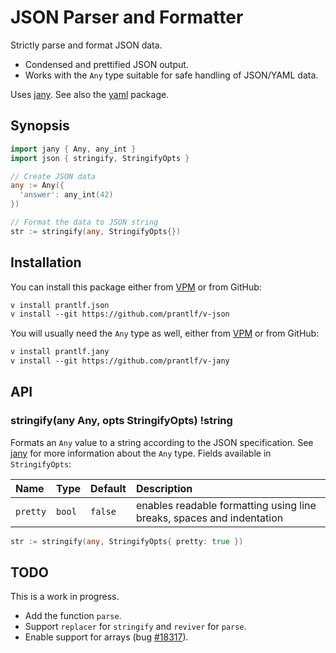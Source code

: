 # JSON Parser and Formatter

Strictly parse and format JSON data.

* Condensed and prettified JSON output.
* Works with the `Any` type suitable for safe handling of JSON/YAML data.

Uses [jany]. See also the [yaml] package.

## Synopsis

```go
import jany { Any, any_int }
import json { stringify, StringifyOpts }

// Create JSON data
any := Any({
  'answer': any_int(42)
})

// Format the data to JSON string
str := stringify(any, StringifyOpts{})
```

## Installation

You can install this package either from [VPM] or from GitHub:

```txt
v install prantlf.json
v install --git https://github.com/prantlf/v-json
```

You will usually need the `Any` type as well, either from [VPM] or from GitHub:

```txt
v install prantlf.jany
v install --git https://github.com/prantlf/v-jany
```

## API

### stringify(any Any, opts StringifyOpts) !string

Formats an `Any` value to a string according to the JSON specification. See [jany] for more information about the `Any` type. Fields available in `StringifyOpts`:

| Name     | Type   | Default | Description                                                           |
|:---------|:-------|:--------|:----------------------------------------------------------------------|
| `pretty` | `bool` | `false` | enables readable formatting using line breaks, spaces and indentation |

```go
str := stringify(any, StringifyOpts{ pretty: true })
```

## TODO

This is a work in progress.

* Add the function `parse`.
* Support `replacer` for `stringify` and `reviver` for `parse`.
* Enable support for arrays (bug [#18317]).

[VPM]: https://vpm.vlang.io/packages/prantlf.jany
[jany]: https://github.com/prantlf/v-jany
[yaml]: https://github.com/prantlf/v-yaml
[#18317]: https://github.com/vlang/v/issues/18317
